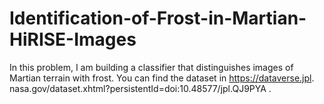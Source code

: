 # Identification-of-Frost-in-Martian-HiRISE-Images
In this problem, I am building a classifier that distinguishes images of Martian terrain with frost. You can find the dataset in https://dataverse.jpl. nasa.gov/dataset.xhtml?persistentId=doi:10.48577/jpl.QJ9PYA .
